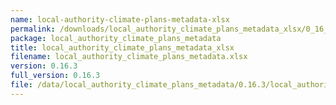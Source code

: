 ```yaml
---
name: local-authority-climate-plans-metadata-xlsx
permalink: /downloads/local_authority_climate_plans_metadata_xlsx/0_16_3
package: local_authority_climate_plans_metadata
title: local_authority_climate_plans_metadata_xlsx
filename: local_authority_climate_plans_metadata.xlsx
version: 0.16.3
full_version: 0.16.3
file: /data/local_authority_climate_plans_metadata/0.16.3/local_authority_climate_plans_metadata.xlsx
---
```

